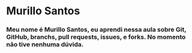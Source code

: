 <h1> Murillo Santos</h1>

<h3> Meu nome é Murillo Santos, eu aprendi nessa aula sobre Git, GitHub, branchs, pull requests, issues, e forks. No momento não tive nenhuma dúvida.</h3>
